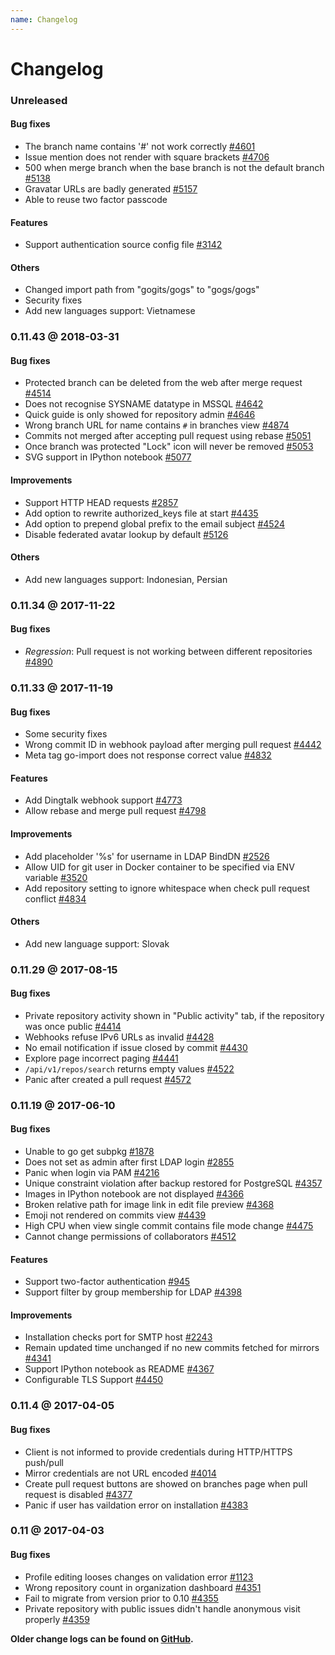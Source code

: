 ```yaml
---
name: Changelog
---
```


# Changelog

### Unreleased

#### Bug fixes

- The branch name contains '#' not work correctly [#4601](https://github.com/gogits/gogs/issues/4601)
- Issue mention does not render with square brackets [#4706](https://github.com/gogits/gogs/issues/4706)
- 500 when merge branch when the base branch is not the default branch [#5138](https://github.com/gogits/gogs/issues/5138)
- Gravatar URLs are badly generated [#5157](https://github.com/gogits/gogs/issues/5157)
- Able to reuse two factor passcode

#### Features

- Support authentication source config file [#3142](https://github.com/gogits/gogs/issues/3142)

#### Others

- Changed import path from "gogits/gogs" to "gogs/gogs"
- Security fixes
- Add new languages support: Vietnamese

### 0.11.43 @ 2018-03-31

#### Bug fixes

- Protected branch can be deleted from the web after merge request [#4514](https://github.com/gogits/gogs/issues/4514)
- Does not recognise SYSNAME datatype in MSSQL [#4642](https://github.com/gogits/gogs/issues/4642)
- Quick guide is only showed for repository admin [#4646](https://github.com/gogits/gogs/issues/4646)
- Wrong branch URL for name contains `#` in branches view [#4874](https://github.com/gogits/gogs/issues/4874)
- Commits not merged after accepting pull request using rebase [#5051](https://github.com/gogits/gogs/issues/5051)
- Once branch was protected "Lock" icon will never be removed [#5053](https://github.com/gogits/gogs/issues/5053)
- SVG support in IPython notebook [#5077](https://github.com/gogits/gogs/issues/5077)

#### Improvements

- Support HTTP HEAD requests [#2857](https://github.com/gogits/gogs/issues/2857)
- Add option to rewrite authorized_keys file at start [#4435](https://github.com/gogits/gogs/issues/4435)
- Add option to prepend global prefix to the email subject [#4524](https://github.com/gogits/gogs/issues/4524)
- Disable federated avatar lookup by default [#5126](https://github.com/gogits/gogs/pull/5126)

#### Others

- Add new languages support: Indonesian, Persian 

### 0.11.34 @ 2017-11-22

#### Bug fixes

- *Regression*: Pull request is not working between different repositories [#4890](https://github.com/gogits/gogs/issues/4890)

### 0.11.33 @ 2017-11-19

#### Bug fixes

- Some security fixes
- Wrong commit ID in webhook payload after merging pull request [#4442](https://github.com/gogits/gogs/issues/4442)
- Meta tag go-import does not response correct value [#4832](https://github.com/gogits/gogs/issues/4832)

#### Features

- Add Dingtalk webhook support [#4773](https://github.com/gogits/gogs/pull/4773)
- Allow rebase and merge pull request [#4798](https://github.com/gogits/gogs/issues/4798)

#### Improvements

- Add placeholder '%s' for username in LDAP BindDN [#2526](https://github.com/gogits/gogs/issues/2526)
- Allow UID for git user in Docker container to be specified via ENV variable [#3520](https://github.com/gogits/gogs/issues/3520)
- Add repository setting to ignore whitespace when check pull request conflict [#4834](https://github.com/gogits/gogs/issues/4834)

#### Others

- Add new language support: Slovak

### 0.11.29 @ 2017-08-15

#### Bug fixes

- Private repository activity shown in "Public activity" tab, if the repository was once public [#4414](https://github.com/gogits/gogs/issues/4414)
- Webhooks refuse IPv6 URLs as invalid [#4428](https://github.com/gogits/gogs/issues/4428)
- No email notification if issue closed by commit [#4430](https://github.com/gogits/gogs/issues/4430)
- Explore page incorrect paging [#4441](https://github.com/gogits/gogs/issues/4441)
- `/api/v1/repos/search` returns empty values [#4522](https://github.com/gogits/gogs/issues/4522)
- Panic after created a pull request [#4572](https://github.com/gogits/gogs/issues/4572)

### 0.11.19 @ 2017-06-10

#### Bug fixes

- Unable to go get subpkg [#1878](https://github.com/gogits/gogs/issues/1878)
- Does not set as admin after first LDAP login [#2855](https://github.com/gogits/gogs/issues/2855)
- Panic when login via PAM [#4216](https://github.com/gogits/gogs/issues/4216)
- Unique constraint violation after backup restored for PostgreSQL [#4357](https://github.com/gogits/gogs/issues/4357)
- Images in IPython notebook are not displayed [#4366](https://github.com/gogits/gogs/issues/4366)
- Broken relative path for image link in edit file preview [#4368](https://github.com/gogits/gogs/issues/4368)
- Emoji not rendered on commits view [#4439](https://github.com/gogits/gogs/issues/4439)
- High CPU when view single commit contains file mode change [#4475](https://github.com/gogits/gogs/issues/4475)
- Cannot change permissions of collaborators [#4512](https://github.com/gogits/gogs/issues/4512)

#### Features

- Support two-factor authentication [#945](https://github.com/gogits/gogs/issues/945)
- Support filter by group membership for LDAP [#4398](https://github.com/gogits/gogs/pull/4398)

#### Improvements

- Installation checks port for SMTP host [#2243](https://github.com/gogits/gogs/issues/2243)
- Remain updated time unchanged if no new commits fetched for mirrors [#4341](https://github.com/gogits/gogs/issues/4341)
- Support IPython notebook as README [#4367](https://github.com/gogits/gogs/issues/4367)
- Configurable TLS Support [#4450](https://github.com/gogits/gogs/issues/4450)

### 0.11.4 @ 2017-04-05

#### Bug fixes

- Client is not informed to provide credentials during HTTP/HTTPS push/pull
- Mirror credentials are not URL encoded [#4014](https://github.com/gogits/gogs/issues/4014)
- Create pull request buttons are showed on branches page when pull request is disabled [#4377](https://github.com/gogits/gogs/issues/4377)
- Panic if user has vaildation error on installation [#4383](https://github.com/gogits/gogs/issues/4383)

### 0.11 @ 2017-04-03

#### Bug fixes

- Profile editing looses changes on validation error [#1123](https://github.com/gogits/gogs/issues/1123)
- Wrong repository count in organization dashboard [#4351](https://github.com/gogits/gogs/issues/4351)
- Fail to migrate from version prior to 0.10 [#4355](https://github.com/gogits/gogs/issues/4355)
- Private repository with public issues didn't handle anonymous visit properly [#4359](https://github.com/gogits/gogs/issues/4359)

**Older change logs can be found on [GitHub](https://github.com/gogits/gogs/releases?after=v0.11).**
